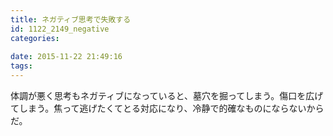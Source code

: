 ```yaml
---
title: ネガティブ思考で失敗する
id: 1122_2149_negative
categories:
   
date: 2015-11-22 21:49:16
tags:
---
```


体調が悪く思考もネガティブになっていると、墓穴を掘ってしまう。傷口を広げてしまう。焦って逃げたくてとる対応になり、冷静で的確なものにならないからだ。